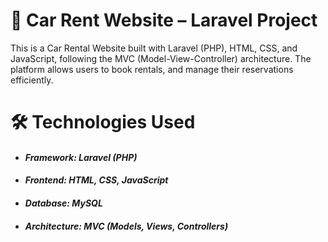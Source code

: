 # 🚗 Car Rent Website – Laravel Project
This is a Car Rental Website built with Laravel (PHP), HTML, CSS, and JavaScript, following the MVC (Model-View-Controller) architecture. The platform allows users to book rentals, and manage their reservations efficiently.
# 🛠️ Technologies Used
- #### *Framework: Laravel (PHP)*
- ####  *Frontend: HTML, CSS, JavaScript*
- #### *Database: MySQL*
- #### *Architecture: MVC (Models, Views, Controllers)*
